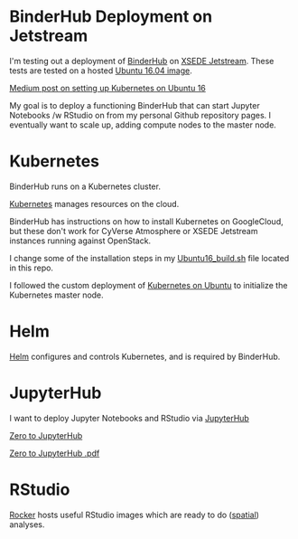 # BinderHub Deployment on Jetstream

I'm testing out a deployment of [BinderHub](https://binderhub.readthedocs.io/en/latest/) on [XSEDE Jetstream](https://use.jetstream-cloud.org/application/help). These tests are tested on a hosted [Ubuntu 16.04 image](https://use.jetstream-cloud.org/application/images/107).

[Medium post on setting up Kubernetes on Ubuntu 16](https://medium.com/@SystemMining/setup-kubenetes-cluster-on-ubuntu-16-04-with-kubeadm-336f4061d929)

My goal is to deploy a functioning BinderHub that can start Jupyter Notebooks /w RStudio on from my personal Github repository pages. I eventually want to scale up, adding compute nodes to the master node.

# Kubernetes

BinderHub runs on a Kubernetes cluster. 

[Kubernetes](https://kubernetes.io/docs/tasks/tools/install-kubectl/) manages resources on the cloud.

BinderHub has instructions on how to install Kubernetes on GoogleCloud, but these don't work for CyVerse Atmosphere or XSEDE Jetstream instances running against OpenStack. 

I change some of the installation steps in my [Ubuntu16_build.sh](https://github.com/tyson-swetnam/binderhub_test/blob/master/ubuntu16_build.sh) file located in this repo.

I followed the custom deployment of [Kubernetes on Ubuntu](https://kubernetes.io/docs/getting-started-guides/ubuntu/) to initialize the Kubernetes master node.

# Helm

[Helm](https://docs.helm.sh/using_helm/#installing-helm) configures and controls Kubernetes, and is required by BinderHub.

# JupyterHub

I want to deploy Jupyter Notebooks and RStudio via [JupyterHub](https://jupyterhub.readthedocs.io/en/latest/)

[Zero to JupyterHub](https://zero-to-jupyterhub.readthedocs.io/en/latest/index.html)

[Zero to JupyterHub .pdf](https://docs.helm.sh/using_helm/#installing-helm)

# RStudio

[Rocker](https://hub.docker.com/u/rocker/) hosts useful RStudio images which are ready to do ([spatial](https://hub.docker.com/r/rocker/geospatial/)) analyses. 
